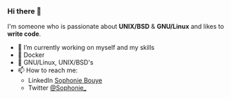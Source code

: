 ### Hi there 👋
I'm someone who is passionate about **UNIX/BSD** & **GNU/Linux** and likes to **write code**.

- 🔭 I’m currently working on myself and my skills
- 🐳 Docker
- 🐧 GNU/Linux, UNIX/BSD's
- 📫 How to reach me:
  - LinkedIn [Sophonie Bouye](https://www.linkedin.com/in/sophonebouye/)
  - Twitter [@Sophonie_](https://twitter.com/Sophonie_)
